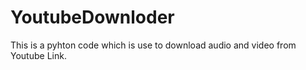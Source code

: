 # YoutubeDownloder

This is a pyhton code which is use to download audio and video from Youtube Link.
